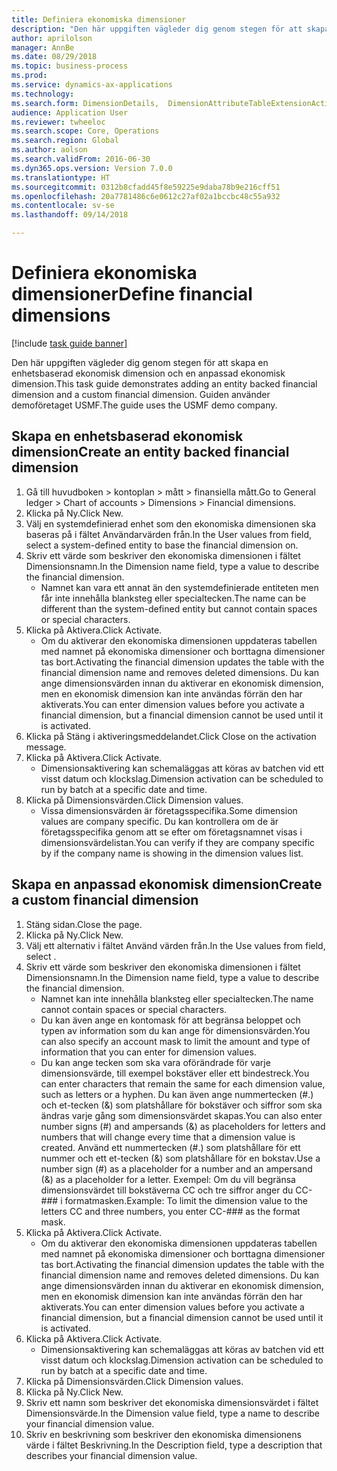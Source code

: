```yaml
--- 
title: Definiera ekonomiska dimensioner
description: "Den här uppgiften vägleder dig genom stegen för att skapa en enhetsbaserad ekonomisk dimension och en anpassad ekonomisk dimension."
author: aprilolson
manager: AnnBe
ms.date: 08/29/2018
ms.topic: business-process
ms.prod: 
ms.service: dynamics-ax-applications
ms.technology: 
ms.search.form: DimensionDetails,  DimensionAttributeTableExtensionActivate, DimensionValueDetails
audience: Application User
ms.reviewer: twheeloc
ms.search.scope: Core, Operations
ms.search.region: Global
ms.author: aolson
ms.search.validFrom: 2016-06-30
ms.dyn365.ops.version: Version 7.0.0
ms.translationtype: HT
ms.sourcegitcommit: 0312b8cfadd45f8e59225e9daba78b9e216cff51
ms.openlocfilehash: 20a7781486c6e0612c27af02a1bccbc48c55a932
ms.contentlocale: sv-se
ms.lasthandoff: 09/14/2018

---
```

# <a name="define-financial-dimensions"></a><span data-ttu-id="4074f-103">Definiera ekonomiska dimensioner</span><span class="sxs-lookup"><span data-stu-id="4074f-103">Define financial dimensions</span></span>

[!include [task guide banner](../../includes/task-guide-banner.md)]

<span data-ttu-id="4074f-104">Den här uppgiften vägleder dig genom stegen för att skapa en enhetsbaserad ekonomisk dimension och en anpassad ekonomisk dimension.</span><span class="sxs-lookup"><span data-stu-id="4074f-104">This task guide demonstrates adding an entity backed financial dimension and a custom financial dimension.</span></span>  <span data-ttu-id="4074f-105">Guiden använder demoföretaget USMF.</span><span class="sxs-lookup"><span data-stu-id="4074f-105">The guide uses the USMF demo company.</span></span>


## <a name="create-an-entity-backed-financial-dimension"></a><span data-ttu-id="4074f-106">Skapa en enhetsbaserad ekonomisk dimension</span><span class="sxs-lookup"><span data-stu-id="4074f-106">Create an entity backed financial dimension</span></span>
1. <span data-ttu-id="4074f-107">Gå till huvudboken > kontoplan > mått > finansiella mått.</span><span class="sxs-lookup"><span data-stu-id="4074f-107">Go to General ledger > Chart of accounts > Dimensions > Financial dimensions.</span></span>
2. <span data-ttu-id="4074f-108">Klicka på Ny.</span><span class="sxs-lookup"><span data-stu-id="4074f-108">Click New.</span></span>
3. <span data-ttu-id="4074f-109">Välj en systemdefinierad enhet som den ekonomiska dimensionen ska baseras på i fältet Användarvärden från.</span><span class="sxs-lookup"><span data-stu-id="4074f-109">In the User values from field, select a system-defined entity to base the financial dimension on.</span></span> 
4. <span data-ttu-id="4074f-110">Skriv ett värde som beskriver den ekonomiska dimensionen i fältet Dimensionsnamn.</span><span class="sxs-lookup"><span data-stu-id="4074f-110">In the Dimension name field, type a value to describe the financial dimension.</span></span>
    * <span data-ttu-id="4074f-111">Namnet kan vara ett annat än den systemdefinierade entiteten men får inte innehålla blanksteg eller specialtecken.</span><span class="sxs-lookup"><span data-stu-id="4074f-111">The name can be different than the system-defined entity but cannot contain spaces or special characters.</span></span>  
5. <span data-ttu-id="4074f-112">Klicka på Aktivera.</span><span class="sxs-lookup"><span data-stu-id="4074f-112">Click Activate.</span></span>
    * <span data-ttu-id="4074f-113">Om du aktiverar den ekonomiska dimensionen uppdateras tabellen med namnet på ekonomiska dimensioner och borttagna dimensioner tas bort.</span><span class="sxs-lookup"><span data-stu-id="4074f-113">Activating the financial dimension updates the table with the financial dimension name and removes deleted dimensions.</span></span> <span data-ttu-id="4074f-114">Du kan ange dimensionsvärden innan du aktiverar en ekonomisk dimension, men en ekonomisk dimension kan inte användas förrän den har aktiverats.</span><span class="sxs-lookup"><span data-stu-id="4074f-114">You can enter dimension values before you activate a financial dimension, but a financial dimension cannot be used until it is activated.</span></span>  
6. <span data-ttu-id="4074f-115">Klicka på Stäng i aktiveringsmeddelandet.</span><span class="sxs-lookup"><span data-stu-id="4074f-115">Click Close on the activation message.</span></span>
7. <span data-ttu-id="4074f-116">Klicka på Aktivera.</span><span class="sxs-lookup"><span data-stu-id="4074f-116">Click Activate.</span></span>
    * <span data-ttu-id="4074f-117">Dimensionsaktivering kan schemaläggas att köras av batchen vid ett visst datum och klockslag.</span><span class="sxs-lookup"><span data-stu-id="4074f-117">Dimension activation can be scheduled to run by batch at a specific date and time.</span></span>  
8. <span data-ttu-id="4074f-118">Klicka på Dimensionsvärden.</span><span class="sxs-lookup"><span data-stu-id="4074f-118">Click Dimension values.</span></span>
    * <span data-ttu-id="4074f-119">Vissa dimensionsvärden är företagsspecifika.</span><span class="sxs-lookup"><span data-stu-id="4074f-119">Some dimension values are company specific.</span></span> <span data-ttu-id="4074f-120">Du kan kontrollera om de är företagsspecifika genom att se efter om företagsnamnet visas i dimensionsvärdelistan.</span><span class="sxs-lookup"><span data-stu-id="4074f-120">You can verify if they are company specific by if the company name is showing in the dimension values list.</span></span>  

## <a name="create-a-custom-financial-dimension"></a><span data-ttu-id="4074f-121">Skapa en anpassad ekonomisk dimension</span><span class="sxs-lookup"><span data-stu-id="4074f-121">Create a custom financial dimension</span></span>
1. <span data-ttu-id="4074f-122">Stäng sidan.</span><span class="sxs-lookup"><span data-stu-id="4074f-122">Close the page.</span></span>
2. <span data-ttu-id="4074f-123">Klicka på Ny.</span><span class="sxs-lookup"><span data-stu-id="4074f-123">Click New.</span></span>
3. <span data-ttu-id="4074f-124">Välj <Custom dimension> ett alternativ i fältet Använd värden från.</span><span class="sxs-lookup"><span data-stu-id="4074f-124">In the Use values from field, select <Custom dimension>.</span></span>
4. <span data-ttu-id="4074f-125">Skriv ett värde som beskriver den ekonomiska dimensionen i fältet Dimensionsnamn.</span><span class="sxs-lookup"><span data-stu-id="4074f-125">In the Dimension name field, type a value to describe the financial dimension.</span></span>
    * <span data-ttu-id="4074f-126">Namnet kan inte innehålla blanksteg eller specialtecken.</span><span class="sxs-lookup"><span data-stu-id="4074f-126">The name cannot contain spaces or special characters.</span></span>  
    * <span data-ttu-id="4074f-127">Du kan även ange en kontomask för att begränsa beloppet och typen av information som du kan ange för dimensionsvärden.</span><span class="sxs-lookup"><span data-stu-id="4074f-127">You can also specify an account mask to limit the amount and type of information that you can enter for dimension values.</span></span>   
    * <span data-ttu-id="4074f-128">Du kan ange tecken som ska vara oförändrade för varje dimensionsvärde, till exempel bokstäver eller ett bindestreck.</span><span class="sxs-lookup"><span data-stu-id="4074f-128">You can enter characters that remain the same for each dimension value, such as letters or a hyphen.</span></span> <span data-ttu-id="4074f-129">Du kan även ange nummertecken (#.) och et-tecken (&) som platshållare för bokstäver och siffror som ska ändras varje gång som dimensionsvärdet skapas.</span><span class="sxs-lookup"><span data-stu-id="4074f-129">You can also enter number signs (#) and ampersands (&) as placeholders for letters and numbers that will change every time that a dimension value is created.</span></span> <span data-ttu-id="4074f-130">Använd ett nummertecken (#.) som platshållare för ett nummer och ett et-tecken (&) som platshållare för en bokstav.</span><span class="sxs-lookup"><span data-stu-id="4074f-130">Use a number sign (#) as a placeholder for a number and an ampersand (&) as a placeholder for a letter.</span></span>  <span data-ttu-id="4074f-131">Exempel: Om du vill begränsa dimensionsvärdet till bokstäverna CC och tre siffror anger du CC-### i formatmasken.</span><span class="sxs-lookup"><span data-stu-id="4074f-131">Example: To limit the dimension value to the letters CC and three numbers, you enter CC-### as the format mask.</span></span>  
5. <span data-ttu-id="4074f-132">Klicka på Aktivera.</span><span class="sxs-lookup"><span data-stu-id="4074f-132">Click Activate.</span></span>
    * <span data-ttu-id="4074f-133">Om du aktiverar den ekonomiska dimensionen uppdateras tabellen med namnet på ekonomiska dimensioner och borttagna dimensioner tas bort.</span><span class="sxs-lookup"><span data-stu-id="4074f-133">Activating the financial dimension updates the table with the financial dimension name and removes deleted dimensions.</span></span> <span data-ttu-id="4074f-134">Du kan ange dimensionsvärden innan du aktiverar en ekonomisk dimension, men en ekonomisk dimension kan inte användas förrän den har aktiverats.</span><span class="sxs-lookup"><span data-stu-id="4074f-134">You can enter dimension values before you activate a financial dimension, but a financial dimension cannot be used until it is activated.</span></span>  
6. <span data-ttu-id="4074f-135">Klicka på Aktivera.</span><span class="sxs-lookup"><span data-stu-id="4074f-135">Click Activate.</span></span>
    * <span data-ttu-id="4074f-136">Dimensionsaktivering kan schemaläggas att köras av batchen vid ett visst datum och klockslag.</span><span class="sxs-lookup"><span data-stu-id="4074f-136">Dimension activation can be scheduled to run by batch at a specific date and time.</span></span>  
7. <span data-ttu-id="4074f-137">Klicka på Dimensionsvärden.</span><span class="sxs-lookup"><span data-stu-id="4074f-137">Click Dimension values.</span></span>
8. <span data-ttu-id="4074f-138">Klicka på Ny.</span><span class="sxs-lookup"><span data-stu-id="4074f-138">Click New.</span></span>
9. <span data-ttu-id="4074f-139">Skriv ett namn som beskriver det ekonomiska dimensionsvärdet i fältet Dimensionsvärde.</span><span class="sxs-lookup"><span data-stu-id="4074f-139">In the Dimension value field, type a name to describe your financial dimension value.</span></span>
10. <span data-ttu-id="4074f-140">Skriv en beskrivning som beskriver den ekonomiska dimensionens värde i fältet Beskrivning.</span><span class="sxs-lookup"><span data-stu-id="4074f-140">In the Description field, type a description that describes your financial dimension value.</span></span>


